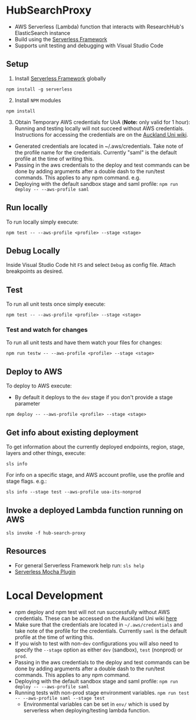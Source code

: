 # HubSearchProxy
* AWS Serverless (Lambda) function that interacts with ResearchHub's ElasticSearch instance 
* Build using the [Serverless Framework](https://serverless.com/)
* Supports unit testing and debugging with Visual Studio Code

## Setup
1. Install [Serverless Framework](https://www.serverless.com/) globally
```
npm install -g serverless
```
2. Install `NPM` modules
```
npm install
```
3. Obtain Temporary AWS credentials for UoA (**Note:** only valid for 1 hour):
Running and testing locally will not succeed without AWS credentials. Instructions for accessing the credentials are on the [Auckland Uni wiki](https://wiki.auckland.ac.nz/pages/viewpage.action?spaceKey=UC&title=AWS+Temporary+Credentials+for+CLI).

* Generated credentials are located in ~/.aws/credentials. Take note of the profile name for the credentials. Currently "saml" is the default profile at the time of writing this.
* Passing in the aws credentials to the deploy and test commands can be done by adding arguments after a double dash to the run/test commands. This applies to any npm command.
e.g.
* Deploying with the default sandbox stage and saml profile:
`npm run deploy -- --aws-profile saml`

## Run locally
To run locally simply execute:
```
npm test -- --aws-profile <profile> --stage <stage>
```

## Debug Locally
Inside Visual Studio Code hit `F5` and select `Debug` as config file. Attach breakpoints as desired.

## Test
To run all unit tests once simply execute:

```
npm test -- --aws-profile <profile> --stage <stage>
```

### Test and watch for changes
To run all unit tests and have them watch your files for changes:

```
npm run testw -- --aws-profile <profile> --stage <stage>
```

## Deploy to AWS
To deploy to AWS execute:
* By default it deploys to the `dev` stage if you don't provide a stage parameter
```
npm deploy -- --aws-profile <profile> --stage <stage>
```

## Get info about existing deployment
To get information about the currently deployed endpoints, region, stage, layers and other things, execute:

```
sls info
```

For info on a specific stage, and AWS account profile, use the profile and stage flags. e.g.:

```
sls info --stage test --aws-profile uoa-its-nonprod
```

## Invoke a deployed Lambda function running on AWS

```
sls invoke -f hub-search-proxy
```

## Resources
* For general Serverless Framework help run: `sls help`
* [Serverless Mocha Plugin](https://www.npmjs.com/package/serverless-mocha-plugin)

# Local Development
* npm deploy and npm test will not run successfully without AWS credentials. These can be accessed on the Auckland Uni wiki [here](https://wiki.auckland.ac.nz/pages/viewpage.action?spaceKey=UC&title=AWS+Temporary+Credentials+for+CLI)
* Make sure that the credentials are located in `~/.aws/credentials` and take note of the profile for the credentials. Currently `saml` is the default profile at the time of writing this.
* If you wish to test with non-`dev` configurations you will also need to specify the ```--stage``` option as either `dev` (sandbox), `test` (nonprod) or `prod`.
* Passing in the aws credentials to the deploy and test commands can be done by adding arguments after a double dash to the run/test commands. This applies to any npm command.
* Deploying with the default sandbox stage and saml profile:
```npm run deploy -- --aws-profile saml```
* Running tests with non-prod stage environment variables. ```npm run test -- --aws-profile saml --stage test```
  * Environmental variables can be set in ```env/``` which is used by serverless when deploying/testing lambda function.
